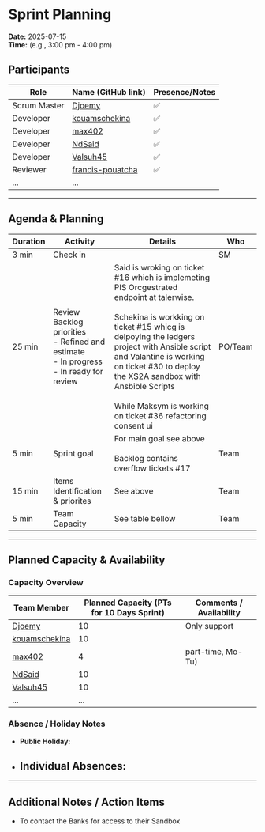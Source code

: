 # Sprint Planning

**Date:** 2025-07-15  
**Time:** (e.g., 3:00 pm - 4:00 pm)

## Participants

| Role         | Name (GitHub link)                | Presence/Notes         |
|--------------|-----------------------------------|------------------------|
| Scrum Master | [Djoemy](https://github.com/Djoemy)      |           ✅              |
| Developer    | [kouamschekina](https://github.com/kouamschekina)   |      ✅                   |
| Developer    | [max402](https://github.com/max402)   |        ✅               |
| Developer    | [NdSaid](https://github.com/NdSaid)   |            ✅             |
| Developer    | [Valsuh45](https://github.com/Valsuh45)   |          ✅               |
| Reviewer| [francis-pouatcha](https://github.com/francis-pouatcha)      |   ✅                    |
| ...          | ...                               |                        |

---

## Agenda & Planning

| Duration | Activity                       | Details                                  | Who                           |
|----------|--------------------------------|------------------------------------------|-----------------------------|
| 3 min   | Check in                        |                                            | SM                       |
| 25 min  | Review Backlog priorities <br> - Refined and estimate<br> - In progress <br> - In ready for review    |          Said is wroking on ticket #16 which is implemeting PIS Orcgestrated endpoint at talerwise. </br></br>  Schekina is workking on ticket #15 whicg is delpoying the ledgers project with Ansible script  and Valantine is working on ticket #30 to deploy the XS2A sandbox with Ansbible Scripts    </br></br>   While Maksym is working on ticket #36  refactoring consent ui                             | PO/Team                |              
| 5 min   | Sprint goal                    | For main goal see above</br></br> Backlog contains overflow tickets #17                  | Team                     |
| 15 min   | Items Identification & priorites    | See above  | Team                    |
| 5 min   | Team Capacity              | See table bellow         | Team                    |

---

## Planned Capacity & Availability

### Capacity Overview

| Team Member        | Planned Capacity (PTs for 10 Days Sprint) | Comments / Availability |
|--------------------|-------------------------------------------|-------------------------|
| [Djoemy](https://github.com/Djoemy) | 10                      | Only support          |
| [kouamschekina](https://github.com/kouamschekina) | 10                        |                       |
| [max402](https://github.com/max402)                 | 4                      | part-time, Mo-Tu)|
| [NdSaid](https://github.com/NdSaid)             | 10                      |  |
| [Valsuh45](https://github.com/Valsuh45)           | 10                      |                       |
| ...                | ...                                       |                         |

### Absence / Holiday Notes

- **Public Holiday:** 
   
- **Individual Absences:** 
    -

---

## Additional Notes / Action Items

- To contact the Banks for access to their Sandbox
